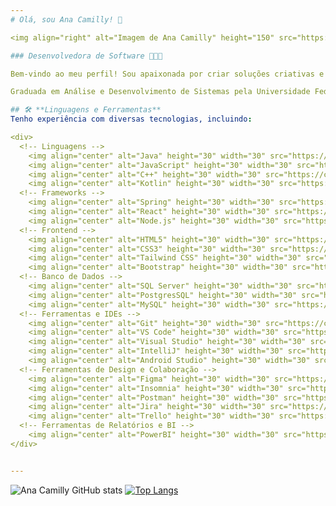 ```yaml
---
# Olá, sou Ana Camilly! 👋

<img align="right" alt="Imagem de Ana Camilly" height="150" src="https://github.com/anacamilly/anacamilly/blob/main/ana.png">

### Desenvolvedora de Software 👩🏻‍💻

Bem-vindo ao meu perfil! Sou apaixonada por criar soluções criativas e eficientes para problemas complexos. Estou sempre aprendendo e explorando novas tecnologias e formas de melhorar minhas habilidades. 🧠🌱🚀

Graduada em Análise e Desenvolvimento de Sistemas pela Universidade Federal do Rio Grande do Norte 🎓

## 🛠️ **Linguagens e Ferramentas**
Tenho experiência com diversas tecnologias, incluindo:

<div>
  <!-- Linguagens -->
    <img align="center" alt="Java" height="30" width="30" src="https://cdn.jsdelivr.net/gh/devicons/devicon/icons/java/java-original.svg" />
    <img align="center" alt="JavaScript" height="30" width="30" src="https://cdn.jsdelivr.net/gh/devicons/devicon/icons/javascript/javascript-original.svg" />
    <img align="center" alt="C++" height="30" width="30" src="https://cdn.jsdelivr.net/gh/devicons/devicon/icons/cplusplus/cplusplus-original.svg" />
    <img align="center" alt="Kotlin" height="30" width="30" src="https://cdn.jsdelivr.net/gh/devicons/devicon/icons/kotlin/kotlin-original.svg" />
  <!-- Frameworks -->
    <img align="center" alt="Spring" height="30" width="30" src="https://cdn.jsdelivr.net/gh/devicons/devicon/icons/spring/spring-original.svg" />
    <img align="center" alt="React" height="30" width="30" src="https://cdn.jsdelivr.net/gh/devicons/devicon/icons/react/react-original.svg" />
    <img align="center" alt="Node.js" height="30" width="30" src="https://cdn.jsdelivr.net/gh/devicons/devicon/icons/nodejs/nodejs-original.svg" />
  <!-- Frontend -->
    <img align="center" alt="HTML5" height="30" width="30" src="https://cdn.jsdelivr.net/gh/devicons/devicon/icons/html5/html5-original.svg" />
    <img align="center" alt="CSS3" height="30" width="30" src="https://cdn.jsdelivr.net/gh/devicons/devicon/icons/css3/css3-original.svg" />
    <img align="center" alt="Tailwind CSS" height="30" width="30" src="https://cdn.jsdelivr.net/gh/devicons/devicon/icons/tailwindcss/tailwindcss-original.svg" />
    <img align="center" alt="Bootstrap" height="30" width="30" src="https://cdn.jsdelivr.net/gh/devicons/devicon/icons/bootstrap/bootstrap-original.svg" />
  <!-- Banco de Dados -->
    <img align="center" alt="SQL Server" height="30" width="30" src="https://cdn.jsdelivr.net/gh/devicons/devicon/icons/microsoftsqlserver/microsoftsqlserver-original.svg" />
    <img align="center" alt="PostgresSQL" height="30" width="30" src="https://cdn.jsdelivr.net/gh/devicons/devicon/icons/postgresql/postgresql-original.svg" />
    <img align="center" alt="MySQL" height="30" width="30" src="https://cdn.jsdelivr.net/gh/devicons/devicon/icons/mysql/mysql-original.svg" />
  <!-- Ferramentas e IDEs -->
    <img align="center" alt="Git" height="30" width="30" src="https://cdn.jsdelivr.net/gh/devicons/devicon/icons/git/git-original.svg" />
    <img align="center" alt="VS Code" height="30" width="30" src="https://cdn.jsdelivr.net/gh/devicons/devicon/icons/vscode/vscode-original.svg" />
    <img align="center" alt="Visual Studio" height="30" width="30" src="https://cdn.jsdelivr.net/gh/devicons/devicon/icons/visualstudio/visualstudio-original.svg" />
    <img align="center" alt="IntelliJ" height="30" width="30" src="https://cdn.jsdelivr.net/gh/devicons/devicon/icons/intellij/intellij-original.svg" />
    <img align="center" alt="Android Studio" height="30" width="30" src="https://cdn.jsdelivr.net/gh/devicons/devicon/icons/androidstudio/androidstudio-original.svg" />
  <!-- Ferramentas de Design e Colaboração -->
    <img align="center" alt="Figma" height="30" width="30" src="https://cdn.jsdelivr.net/gh/devicons/devicon/icons/figma/figma-original.svg" />
    <img align="center" alt="Insomnia" height="30" width="30" src="https://cdn.jsdelivr.net/gh/devicons/devicon/icons/insomnia/insomnia-original.svg" />
    <img align="center" alt="Postman" height="30" width="30" src="https://cdn.jsdelivr.net/gh/devicons/devicon/icons/postman/postman-original.svg" />
    <img align="center" alt="Jira" height="30" width="30" src="https://cdn.jsdelivr.net/gh/devicons/devicon/icons/jira/jira-original.svg" />
    <img align="center" alt="Trello" height="30" width="30" src="https://cdn.jsdelivr.net/gh/devicons/devicon/icons/trello/trello-original.svg" />
  <!-- Ferramentas de Relatórios e BI -->
    <img align="center" alt="PowerBI" height="30" width="30" src="https://upload.wikimedia.org/wikipedia/commons/thumb/c/cf/New_Power_BI_Logo.svg/1200px-New_Power_BI_Logo.svg.png" />
</div>


---
```


![Ana Camilly GitHub stats](https://github-readme-stats.vercel.app/api?username=anacamilly&show_icons=true&theme=onedark)
[![Top Langs](https://github-readme-stats.vercel.app/api/top-langs/?username=anacamilly&layout=donut&theme=onedark)](https://github.com/anacamilly/github-readme-stats)

